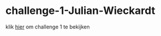 # challenge-1-Julian-Wieckardt
klik [hier](https://juliangw98.github.io/challenge-1-Julian-Wieckardt/) om challenge 1 te bekijken
